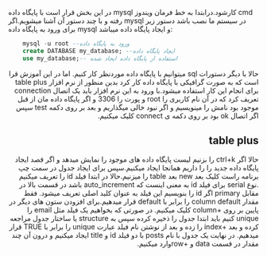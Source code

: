 در این بخش قرار است با پایگاه داده mysql کارشود.درابتدا به خط فرمان ویندوز cmd رفته و با چند دستور آن آشنا میشویم.اگر mysql در سیستم ما نصب باشد دستور زیر برای ورود به پایگاه داده mysql  و ایجاد پایگاه داده میباشد:
<div dir="ltr">

```sql
    mysql -u root --ورود به پایگاه داده
    create DATََABASE my_database; --ایچاد پایگاه داده
    use my_database;-- استفاده از پایگاه داده ایجاد شده
```
<div dir="rtl">
حالا با دیگر دستورات sql میتوانیم با پایگاه داده موردنظر کار کنیم.
اما در این آموزش قرا است که به صورت گرافیکی با پایگاه داده کار کرد بدین منظور از نرم افزار table plus برای انجام این کار استفاده میشود.با ورود به این نرم افزار باید یک اتصال connection تعریف کرد که در آن نام کاربری را root و پورت را 3306 و اگر پایگاه داده مان از قبل موجود بود نامش را مینویسیم و اگر نبود خالی میگذاریم و بعد بر روی دکمه test سپس اگر اتصال ok بود بر روی دکمه ی connect کلیک میکنیم.

## table plus
حالا اگر ctrl+k را بزنیم لیست پایگاه داده های موجود را نمایش میدهد و اگر قصد ایجاد پایگاه داده جدید را را داریم همانجا ایجاد میکنیم.سپس برای ایجاد جدول در سمت چپ برنامه راست کلیک بعد new بعد table را میزنیم.حالا در ابتدا فیلد id را تعریف میکنیم .نوع serial برای فیلد id به معنی اینست که auto_increment باشد در قسمت بالا در مقابل primary اگر id را بنویسیم این فیلد به عنوان کلید اصلی تعریف میشود. فقط مقدار column default را برابر با default قرار میدهیم.برای افزودن ستون های دیگر در پایین بر روی +column کلیک میکنیم.
در صورتی که بخواهیم یک فیلد مثل email را unique کنیم باید ابتدا جدول را ذخیره کرده سپس به structure یا ساختار جدول مراجعه کرده و بعد +index را زده و بعد از نوشتن نام فیلد عبارت unique را برابر با TRUE قرار میدهیم.
در نهایت یک جدول با نام posts با دو فیلد id و title ایجاد میکنیم و درون آن چند مقدار در قسمت data و +rowوارد میکنیم.